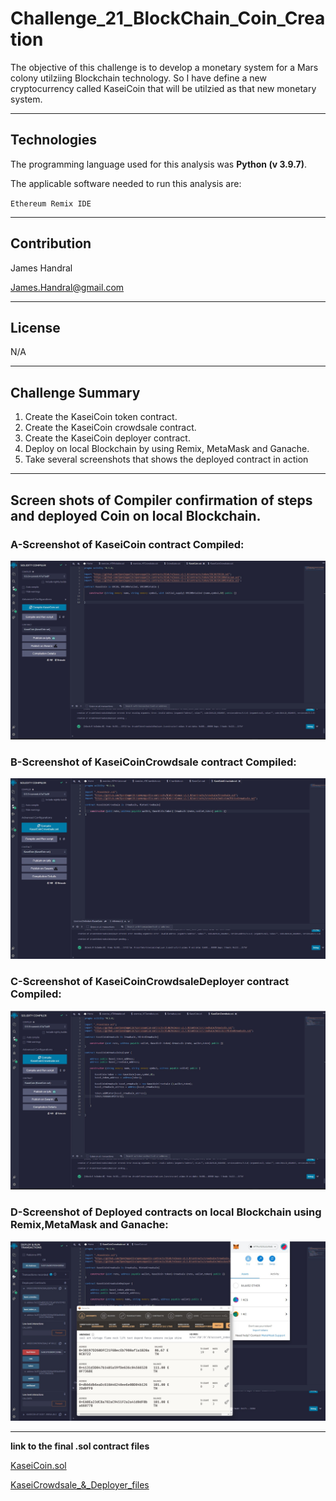 # Challenge_21_BlockChain_Coin_Creation
The objective of this challenge is to develop a monetary system for a Mars colony utilziing Blockchain technology. So I have define a new cryptocurrency called KaseiCoin that will be utilzied as that new monetary system.

---

## Technologies
The programming language used for this analysis was **Python (v 3.9.7)**.

The applicable software needed to run this analysis are:

` Ethereum Remix IDE `

---

## Contribution 
James Handral

James.Handral@gmail.com

---
## License

N/A

---

## Challenge Summary 
1. Create the KaseiCoin token contract.
2. Create the KaseiCoin crowdsale contract.
3. Create the KaseiCoin deployer contract.
4. Deploy on local Blockchain by using Remix, MetaMask and Ganache.
5. Take several screenshots that shows the deployed contract in action

---

## Screen shots of Compiler confirmation of steps and deployed Coin on local Blockchain.

### A-Screenshot of KaseiCoin contract Compiled:

![image1](./images/KaseiCoin.sol-compiler%20confirmation.jpg)

### B-Screenshot of KaseiCoinCrowdsale contract Compiled:

![image2](./images/KaseiCoinCrowdsale.sol-compiler%20confirmation.jpg)

### C-Screenshot of KaseiCoinCrowdsaleDeployer contract Compiled:

![image3](./images/KaseiCoinCrowdsaleDeployer.sol-compiler%20confirmation.jpg)

### D-Screenshot of Deployed contracts on local Blockchain using Remix,MetaMask and Ganache:

![image4](./images/Screenshot%202022-08-04%20125024.jpg)


---

**link to the final .sol contract files**

[KaseiCoin.sol](./KaseiCoin.sol)


[KaseiCrowdsale_&_Deployer_files](./KaseiCoinCrowdsale.sol)

